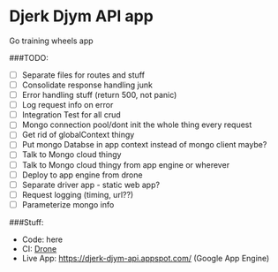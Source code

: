 # Djerk Djym API app

Go training wheels app

###TODO:
 - [ ] Separate files for routes and stuff
 - [ ] Consolidate response handling junk
 - [ ] Error handling stuff (return 500, not panic)
 - [ ] Log request info on error
 - [ ] Integration Test for all crud
 - [ ] Mongo connection pool/dont init the whole thing every request
 - [ ] Get rid of globalContext thingy
 - [ ] Put mongo Databse in app context instead of mongo client maybe?
 - [ ] Talk to Mongo cloud thingy
 - [ ] Talk to Mongo cloud thingy from app engine or wherever
 - [ ] Deploy to app engine from drone
 - [ ] Separate driver app - static web app?
 - [ ] Request logging (timing, url??)
 - [ ] Parameterize mongo info
 
###Stuff:
* Code: here
* CI:  [Drone](https://cloud.drone.io/dan-kirberger/djerk-djym-api)
* Live App: https://djerk-djym-api.appspot.com/ (Google App Engine)